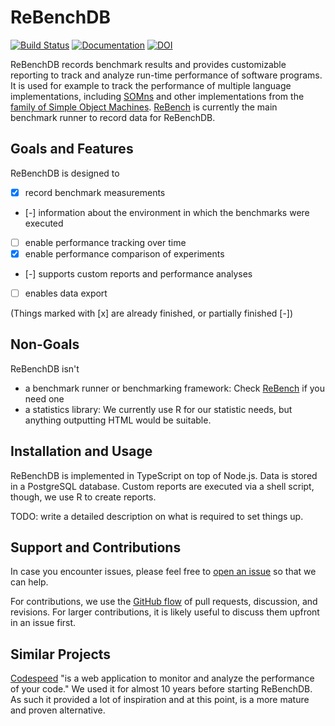 # ReBenchDB

[![Build Status](https://travis-ci.com/smarr/ReBenchDB.svg?branch=master)](https://travis-ci.com/smarr/ReBenchDB)
[![Documentation](https://readthedocs.org/projects/rebench/badge/?version=latest)](https://rebench.readthedocs.io/)
[![DOI](https://zenodo.org/badge/DOI/10.5281/zenodo.1311762.svg)](https://doi.org/10.5281/zenodo.1311762)

ReBenchDB records benchmark results and provides customizable reporting
to track and analyze run-time performance of software programs.
It is used for example to track the performance of multiple language implementations,
including [SOMns](https://github.com/smarr/SOMns) and other implementations
from the [family of Simple Object Machines](https://som-st.github.io/).
[ReBench](https://github.com/smarr/ReBench) is currently the main benchmark
runner to record data for ReBenchDB.

## Goals and Features

ReBenchDB is designed to

- [x] record benchmark measurements
- [-] information about the environment in which the benchmarks were executed
- [ ] enable performance tracking over time
- [x] enable performance comparison of experiments
- [-] supports custom reports and performance analyses
- [ ] enables data export

(Things marked with [x] are already finished, or partially finished [-])

## Non-Goals

ReBenchDB isn't

- a benchmark runner or benchmarking framework:
  Check [ReBench](https://github.com/smarr/ReBench) if you need one
- a statistics library:
  We currently use R for our statistic needs, but anything outputting HTML would be suitable.

## Installation and Usage

<a id="install"></a>

ReBenchDB is implemented in TypeScript on top of Node.js.
Data is stored in a PostgreSQL database.
Custom reports are executed via a shell script, though, we use R to create
reports.

TODO: write a detailed description on what is required to set things up.

## Support and Contributions

In case you encounter issues,
please feel free to [open an issue](https://github.com/smarr/ReBenchDB/issues/new)
so that we can help.

For contributions, we use the [GitHub flow](https://guides.github.com/introduction/flow/)
of pull requests, discussion, and revisions. For larger contributions,
it is likely useful to discuss them upfront in an issue first.

## Similar Projects

[Codespeed](https://github.com/tobami/codespeed/) "is a web application to monitor
and analyze the performance of your code." We used it for almost 10 years before
starting ReBenchDB. As such it provided a lot of inspiration and at this point,
is a more mature and proven alternative.
